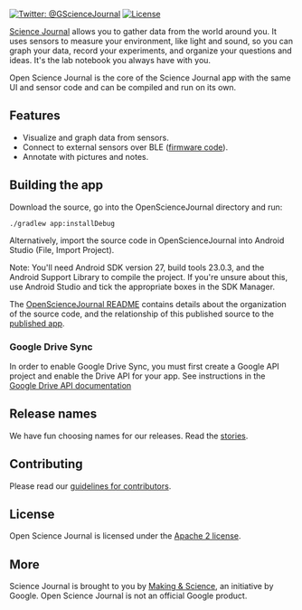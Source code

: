 [![Twitter: @GScienceJournal](https://img.shields.io/badge/contact-@GScienceJournal-673fb4.svg?style=flat)](https://twitter.com/GScienceJournal)
[![License](https://img.shields.io/badge/License-Apache%202.0-blue.svg)](https://opensource.org/licenses/Apache-2.0)

[Science Journal][play-store] allows you to gather data from the world around you. It uses sensors to measure your environment, like light and sound, so you can graph your data, record your experiments, and organize your questions and ideas. It's the lab notebook you always have with you.

Open Science Journal is the core of the Science Journal app with the same UI and sensor code and can be compiled and run on its own.

## Features

* Visualize and graph data from sensors.
* Connect to external sensors over BLE ([firmware code][firmware-github]).
* Annotate with pictures and notes.

## Building the app

Download the source, go into the OpenScienceJournal directory and run:

    ./gradlew app:installDebug

Alternatively, import the source code in OpenScienceJournal into Android Studio (File, Import Project).

Note: You'll need Android SDK version 27, build tools 23.0.3, and the Android Support Library to
compile the project. If you're unsure about this, use Android Studio and tick the appropriate boxes
in the SDK Manager.

The [OpenScienceJournal README](https://github.com/google/science-journal/tree/master/OpenScienceJournal)
contains details about the organization of the source code, and the relationship of this published source
to the [published app][play-store].

### Google Drive Sync

In order to enable Google Drive Sync, you must first create a Google API project and enable the Drive API 
for your app. See instructions in the 
[Google Drive API documentation](https://developers.google.com/drive/api/v2/enable-drive-api)

## Release names

We have fun choosing names for our releases.  Read the [stories][releasenames].

## Contributing

Please read our [guidelines for contributors][contributing].

## License

Open Science Journal is licensed under the [Apache 2 license][license].

## More

Science Journal is brought to you by [Making & Science][making-science], an initiative by Google. Open Science Journal is not an official Google product.

[play-store]: https://play.google.com/store/apps/details?id=com.google.android.apps.forscience.whistlepunk
[firmware-github]:https://github.com/google/science-journal-arduino
[contributing]: https://github.com/google/science-journal/blob/master/CONTRIBUTING.md
[releasenames]: https://github.com/google/science-journal/blob/master/RELEASES.md
[license]: https://github.com/google/science-journal/blob/master/LICENSE
[making-science]: https://makingscience.withgoogle.com
